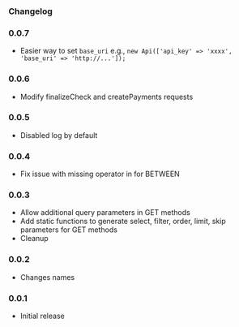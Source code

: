 ### Changelog

### 0.0.7
- Easier way to set `base_uri` e.g., `new Api(['api_key' => 'xxxx', 'base_uri' => 'http://...']);`  

### 0.0.6
- Modify finalizeCheck and createPayments requests

### 0.0.5
- Disabled log by default

### 0.0.4
- Fix issue with missing operator in for BETWEEN  

### 0.0.3
- Allow additional query parameters in GET methods
- Add static functions to generate select, filter, order, limit, skip parameters for GET methods
- Cleanup

### 0.0.2
- Changes names

### 0.0.1
- Initial release 

